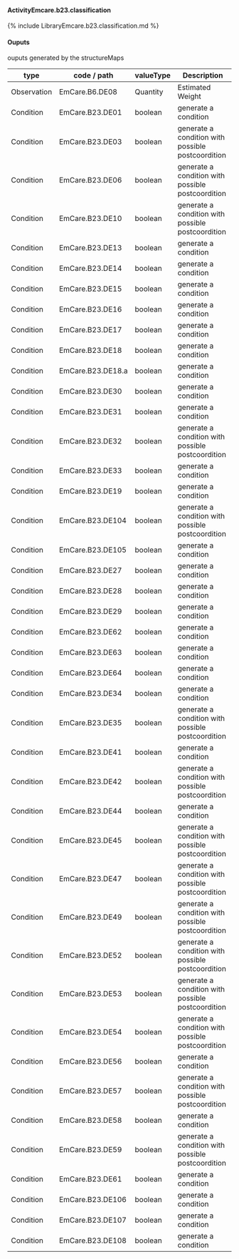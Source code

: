 #### ActivityEmcare.b23.classification

{% include LibraryEmcare.b23.classification.md %}
#### Ouputs

ouputs generated by the structureMaps

| type | code / path | valueType | Description |
|---|---|---|---|
| Observation | EmCare.B6.DE08 | Quantity | Estimated Weight |
| Condition | EmCare.B23.DE01 | boolean | generate a condition |
| Condition | EmCare.B23.DE03 | boolean | generate a condition with possible postcoordition |
| Condition | EmCare.B23.DE06 | boolean | generate a condition with possible postcoordition |
| Condition | EmCare.B23.DE10 | boolean | generate a condition with possible postcoordition |
| Condition | EmCare.B23.DE13 | boolean | generate a condition |
| Condition | EmCare.B23.DE14 | boolean | generate a condition |
| Condition | EmCare.B23.DE15 | boolean | generate a condition |
| Condition | EmCare.B23.DE16 | boolean | generate a condition |
| Condition | EmCare.B23.DE17 | boolean | generate a condition |
| Condition | EmCare.B23.DE18 | boolean | generate a condition |
| Condition | EmCare.B23.DE18.a | boolean | generate a condition |
| Condition | EmCare.B23.DE30 | boolean | generate a condition |
| Condition | EmCare.B23.DE31 | boolean | generate a condition |
| Condition | EmCare.B23.DE32 | boolean | generate a condition with possible postcoordition |
| Condition | EmCare.B23.DE33 | boolean | generate a condition |
| Condition | EmCare.B23.DE19 | boolean | generate a condition |
| Condition | EmCare.B23.DE104 | boolean | generate a condition with possible postcoordition |
| Condition | EmCare.B23.DE105 | boolean | generate a condition |
| Condition | EmCare.B23.DE27 | boolean | generate a condition |
| Condition | EmCare.B23.DE28 | boolean | generate a condition |
| Condition | EmCare.B23.DE29 | boolean | generate a condition |
| Condition | EmCare.B23.DE62 | boolean | generate a condition |
| Condition | EmCare.B23.DE63 | boolean | generate a condition |
| Condition | EmCare.B23.DE64 | boolean | generate a condition |
| Condition | EmCare.B23.DE34 | boolean | generate a condition |
| Condition | EmCare.B23.DE35 | boolean | generate a condition with possible postcoordition |
| Condition | EmCare.B23.DE41 | boolean | generate a condition |
| Condition | EmCare.B23.DE42 | boolean | generate a condition with possible postcoordition |
| Condition | EmCare.B23.DE44 | boolean | generate a condition |
| Condition | EmCare.B23.DE45 | boolean | generate a condition with possible postcoordition |
| Condition | EmCare.B23.DE47 | boolean | generate a condition with possible postcoordition |
| Condition | EmCare.B23.DE49 | boolean | generate a condition with possible postcoordition |
| Condition | EmCare.B23.DE52 | boolean | generate a condition with possible postcoordition |
| Condition | EmCare.B23.DE53 | boolean | generate a condition with possible postcoordition |
| Condition | EmCare.B23.DE54 | boolean | generate a condition with possible postcoordition |
| Condition | EmCare.B23.DE56 | boolean | generate a condition |
| Condition | EmCare.B23.DE57 | boolean | generate a condition with possible postcoordition |
| Condition | EmCare.B23.DE58 | boolean | generate a condition |
| Condition | EmCare.B23.DE59 | boolean | generate a condition with possible postcoordition |
| Condition | EmCare.B23.DE61 | boolean | generate a condition |
| Condition | EmCare.B23.DE106 | boolean | generate a condition |
| Condition | EmCare.B23.DE107 | boolean | generate a condition |
| Condition | EmCare.B23.DE108 | boolean | generate a condition |


